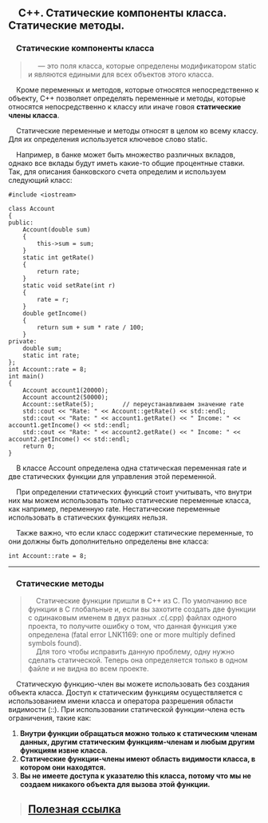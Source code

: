 ## &nbsp;&nbsp;&nbsp;&nbsp;С++. Статические компоненты класса. Статические методы.
### &nbsp;&nbsp;&nbsp;&nbsp;Статические компоненты класса
> &nbsp;&nbsp;&nbsp;&nbsp; — это поля класса, которые определены модификатором static и являются едиными для всех объектов этого класса.

&nbsp;&nbsp;&nbsp;&nbsp;Кроме переменных и методов, которые относятся непосредственно к объекту, C++ позволяет определять переменные и методы, которые относятся непосредственно к классу или иначе говоя **статические члены класса**.  

&nbsp;&nbsp;&nbsp;&nbsp;Статические переменные и методы относят в целом ко всему классу. Для их определения используется ключевое слово static.

&nbsp;&nbsp;&nbsp;&nbsp;Например, в банке может быть множество различных вкладов, однако все вклады будут иметь какие-то общие процентные ставки. Так, для описания банковского счета определим и используем следующий класс:

```
#include <iostream>
 
class Account 
{
public:
    Account(double sum)
    {
        this->sum = sum;
    }
    static int getRate()
    {
        return rate;
    }
    static void setRate(int r)
    {
        rate = r;
    }
    double getIncome()
    {
        return sum + sum * rate / 100;
    }
private:
    double sum;
    static int rate;
};
int Account::rate = 8;
int main()
{
    Account account1(20000);
    Account account2(50000);
    Account::setRate(5);        // переустанавливаем значение rate
    std::cout << "Rate: " << Account::getRate() << std::endl;
    std::cout << "Rate: " << account1.getRate() << " Income: " << account1.getIncome() << std::endl;
    std::cout << "Rate: " << account2.getRate() << " Income: " << account2.getIncome() << std::endl;
    return 0;
}
```

&nbsp;&nbsp;&nbsp;&nbsp;В классе Account определена одна статическая переменная rate и две статических функции для управления этой переменной.  

&nbsp;&nbsp;&nbsp;&nbsp;При определении статических функций стоит учитывать, что внутри них мы можем использовать только статические переменные класса, как например, переменную rate. Нестатические переменные использовать в статических функциях нельзя.

&nbsp;&nbsp;&nbsp;&nbsp;Также важно, что если класс содержит статические переменные, то они должны быть дополнительно определены вне класса:

```int Account::rate = 8;```

---

### &nbsp;&nbsp;&nbsp;&nbsp;Статические методы

>&nbsp;&nbsp;&nbsp;&nbsp;Статические функции пришли в С++ из С. По умолчанию все функции в С глобальные и, если вы захотите создать две функции с одинаковым именем в двух разных .c(.cpp) файлах одного проекта, то получите ошибку о том, что данная функция уже определена (fatal error LNK1169: one or more multiply defined symbols found).  
>&nbsp;&nbsp;&nbsp;&nbsp;Для того чтобы исправить данную проблему, одну нужно сделать статической. Теперь она определяется только в одном файле и не видна во всем проекте.

&nbsp;&nbsp;&nbsp;&nbsp;Статическую функцию-член вы можете использовать без создания объекта класса. Доступ к статическим функциям осуществляется с использованием имени класса и оператора разрешения области видимости (::). При использовании статической функции-члена есть ограничения, такие как:  

1. **Внутри функции обращаться можно только к статическим членам данных, другим статическим функциям-членам и любым другим функциям извне класса.**
2. **Статические функции-члены имеют область видимости класса, в котором они находятся.**
3. **Вы не имеете доступа к указателю this класса, потому что мы не создаем никакого объекта для вызова этой функции.**

>## [Полезная ссылка](https://habr.com/ru/post/527044/)
